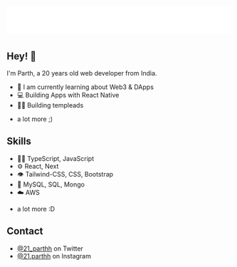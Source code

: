 <h1 align="center">
  <img src="https://github.com/21parthh/21parthh/blob/main/svg.svg" />
</h1>

## Hey! 👋
I'm Parth, a 20 years old web developer from India.

- 🦔 I am currently learning about Web3 & DApps
- 💻 Building Apps with React Native
- 👨‍💻 Building templeads

+ a lot more ;)

## Skills
- 👨‍💻 TypeScript, JavaScript
- ⚙️ React, Next
- 👁️ Tailwind-CSS, CSS, Bootstrap
- 💽 MySQL, SQL, Mongo
- ☁️ AWS
+ a lot more :D

## Contact
- [@21_parthh](https://twitter.com/21_parthh) on Twitter
- [@21.parthh](https://instagram.com/21.parthh) on Instagram
